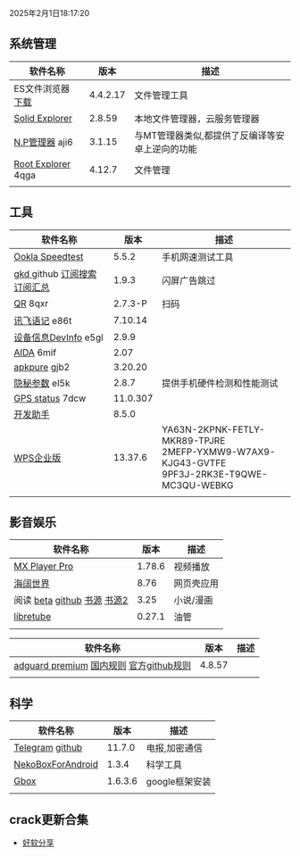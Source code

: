 2025年2月1日18:17:20

## 系统管理

| 软件名称                                                     | 版本     | 描述                                            |
| ------------------------------------------------------------ | -------- | ----------------------------------------------- |
| ES文件浏览器 [下载](https://pan.lanzoub.com/b0f1d7s2h)       | 4.4.2.17 | 文件管理工具                                    |
| [Solid Explorer](https://pan.lanzoub.com/b0f19gdfa)          | 2.8.59   | 本地文件管理器，云服务管理器                    |
| [N.P管理器](https://pan.lanzoub.com/b06m0cevg?pwd=aji6)  aji6 | 3.1.15   | 与MT管理器类似,都提供了反编译等安卓上逆向的功能 |
| [Root Explorer](https://pan.lanzoub.com/b06ll1dfi?pwd=4qga)  4qga | 4.12.7   | 文件管理                                        |
|                                                              |          |                                                 |



## 工具

| 软件名称                                                     | 版本     | 描述                                                         |
| ------------------------------------------------------------ | -------- | ------------------------------------------------------------ |
| [Ookla Speedtest](https://pan.lanzoub.com/b0f19i6af)         | 5.5.2    | 手机网速测试工具                                             |
| [gkd ](https://github.com/gkd-kit/gkd) github [订阅搜索](https://github.com/search?q=GKD_subscription&type=repositories) [订阅汇总](https://github.com/Adpro-Team/GKD_THS_List) | 1.9.3    | 闪屏广告跳过                                                 |
| [QR](https://www.lanzoub.com/b06lnskqf?pwd=8qxr)  8qxr       | 2.7\.3-P | 扫码                                                         |
| [讯飞语记](https://pan.lanzoub.com/b06llc0sj?pwd=e86t) e86t  | 7.10.14  |                                                              |
| [设备信息DevInfo](https://pan.lanzoub.com/b06mcp2le?pwd=e5gl)  e5gl | 2.9.9    |                                                              |
| [AIDA](https://www.lanzoub.com/b06lo9kqh?pwd=6mif)  6mif     | 2.07     |                                                              |
| [apkpure](https://www.lanzoub.com/b06ljuo9a?pwd=gjb2)  gjb2  | 3.20.20  |                                                              |
| [隐秘参数](https://myqqjd.lanzoub.com/b06mhavbi?pwd=el5k)  el5k | 2.8.7    | 提供手机硬件检测和性能测试                                   |
| [GPS status](https://myqqjd.lanzoub.com/b06ltxx5i?pwd=7dcw)  7dcw | 11.0.307 |                                                              |
| [开发助手](https://pan.lanzoub.com/b06lmdxmd)                | 8.5.0    |                                                              |
| [WPS企业版](https://mo.wps.cn/pc-app/office-pro.html)        | 13.37.6  | YA63N-2KPNK-FETLY-MKR89-TPJRE<br>2MEFP-YXMW9-W7AX9-KJG43-GVTFE<br>9PF3J-2RK3E-T9QWE-MC3QU-WEBKG |
|                                                              |          |                                                              |



## 影音娱乐

| 软件名称                                                     | 版本   | 描述       |
| ------------------------------------------------------------ | ------ | ---------- |
| [MX Player Pro](https://pan.lanzoub.com/b0f19eo3c)           | 1.78.6 | 视频播放   |
| [海阔世界](https://haikuo.lanzoub.com/u/GoldRiver)           | 8.76   | 网页壳应用 |
| 阅读 [beta](https://www.lanzoub.com/b01rgkhhe) [github](https://github.com/gedoor/legado) [书源](https://legado.aoaostar.com/) [书源2](https://shuyuan.yiove.com/) | 3.25   | 小说/漫画  |
| [libretube](https://github.com/libre-tube/LibreTube/releases) | 0.27.1 | 油管       |
|                                                              |        |            |





| 软件名称                                                     | 版本   | 描述 |
| ------------------------------------------------------------ | ------ | ---- |
| [adguard premium](https://pan.lanzoub.com/b0f19420h) [国内规则](https://adguardteam.github.io/HostlistsRegistry/assets/filter_29.txt)  [官方github规则](https://github.com/AdguardTeam/HostlistsRegistry) | 4.8.57 |      |
|                                                              |        |      |



## 科学

| 软件名称                                                     | 版本    | 描述           |
| ------------------------------------------------------------ | ------- | -------------- |
| [Telegram](https://telegram.org/android)  [github](https://github.com/DrKLO/Telegram) | 11.7.0  | 电报,加密通信  |
| [NekoBoxForAndroid](https://github.com/MatsuriDayo/NekoBoxForAndroid) | 1.3.4   | 科学工具       |
| [Gbox](https://www.gboxlab.com/)                             | 1.6.3.6 | google框架安装 |
|                                                              |         |                |

## crack更新合集

- [好软分享](https://yoyodadada.lanzoui.com/u/yoyodadada)
